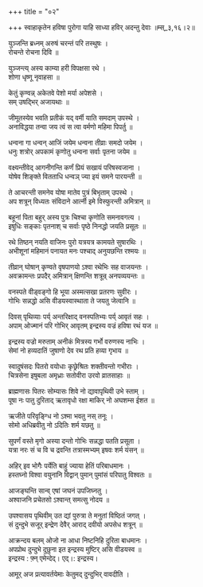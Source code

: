 +++
title = "०२"

+++
स्वाहाकृतेन हविषा पुरोगा याहि साध्या हविर् अदन्तु देवाः ॥म्स्_३,१६।२॥  
    
युञ्जन्ति ब्रध्नम् अरुषं चरन्तं परि तस्थुषः ।  
रोचन्ते रोचना दिवि ॥  
    
युञ्जन्त्य् अस्य काम्या हरी विपक्षसा रथे ।  
शोणा धृष्णू नृवाहसा ॥  
    
केतुं कृण्वन्न् अकेतवे पेशो मर्या अपेशसे ।  
सम् उषद्भिर् अजायथाः ॥  
    
जीमूतस्येव भवति प्रतीकं यद् वर्मी याति समदाम् उपस्थे ।  
अनाविद्धया तन्वा जय त्वं स त्वा वर्मणो महिमा पिपर्तु ॥  
    
धन्वना गा धन्वन् आजिं जयेम धन्वना तीव्राः समदो जयेम ।  
धनुः शत्रोर् अपकामं कृणोतु धन्वना सर्वाः पृतना जयेम ॥  
    
वक्ष्यन्तीवेद् आगनीगन्ति कर्णं प्रियं सखायं परिषस्वजाना ।  
योषेव शिङ्क्ते वितताधि धन्वञ् ज्या इयं समने पारयन्ती ॥  
    
ते आचरन्ती समनेव योषा मातेव पुत्रं बिभृताम् उपस्थे ।  
अप शत्रून् विध्यतः संविदाने आर्त्नी इमे विस्फुरन्ती अमित्रान् ॥  
    
  
बहूनां पिता बहुर् अस्य पुत्रः चिश्चा कृणोति समनावगत्य ।  
इषुधिः सङ्काः पृतनाश् च सर्वाः पृष्ठे निनद्धो जयति प्रसूतः ॥  
    
रथे तिष्ठन् नयति वाजिनः पुरो यत्रयत्र कामयते सुषारथिः ।  
अभीशूनां महिमानं पनायत मनः पश्चाद् अनुयछन्ति रश्मयः ॥  
    
तीव्रान् घोषान् कृण्वते वृषपाणयो ऽश्वा रथेभिः सह वाजयन्तः ।  
अवक्रामन्तः प्रपदैर् अमित्रान् क्षिणन्ति शत्रून्र् अनपव्ययन्तः ॥  
    
वनस्पते वीड्वङ्गो हि भूया अस्मत्सखा प्रतरणः सुवीरः ।  
गोभिः सन्नद्धो असि वीडयस्वास्थाता ते जयतु जेत्वानि ॥  
    
दिवस् पृथिव्याः पर्य् अन्तरिक्षाद् वनस्पतिभ्यः पर्य् आवृतं सहः ।  
अपाम् ओज्मानं परि गोभिर् आवृतम् इन्द्रस्य वज्रं हविषा रथं यज ॥  
    
इन्द्रस्य वज्रो मरुताम् अनीकं मित्रस्य गर्भो वरुणस्य नाभिः ।  
सेमां नो हव्यदातिं जुषाणो देव रथ प्रति हव्या गृभाय ॥  
    
स्वादुषंसदः पितरो वयोधाः कृछ्रेश्रितः शक्तीवन्तो गभीराः ।  
चित्रसेना इषुबला अमृध्राः सतोवीरा उरवो व्रातसाहाः ॥  
    
ब्राह्मणासः पितरः सोम्यासः शिवे नो द्यावापृथिवी उभे स्ताम् ।  
पूषा नः पातु दुरिताद् ऋतावृधो रक्षा माकिर् नो अघशम्स ईशत ॥  
    
ऋजीते परिवृङ्ग्धि नो ऽश्मा भवतु नस् तनूः ।  
सोमो अधिब्रवीतु नो ऽदितिः शर्म यछतु ॥  
    
सुपर्णं वस्ते मृगो अस्या दन्तो गोभिः सन्नद्धा पतति प्रसूता ।  
यत्रा नरः सं च वि च द्रवन्ति तत्रास्मभ्यम् इषवः शर्म यंसन् ॥  
    
अहिर् इव भोगैः पर्येति बाहुं ज्याया हेतिं परिबाधमानः ।  
हस्तघ्नो विश्वा वयुनानि विद्वान् पुमान् पुमांसं परिपातु विश्वतः ॥  
    
आजङ्घन्ति सान्व् एषां जघनं उपजिघ्नतु ।  
अश्वाजनि प्रचेतसो ऽश्वान्त् समत्सु नोदय ॥  
    
उपश्वासय पृथिवीम् उत द्यां पुरुत्रा ते मनुतां विष्ठितं जगत् ।  
सं दुन्दुभे सजूर् इन्द्रेण देवैर् आराद् दवीयो अपसेध शत्रून् ॥  
    
आक्रन्दय बलम् ओजो ना आधा निष्टनिहि दुरिता बाधमानः ।  
अपप्रोथ दुन्दुभे दुछुना इत इन्द्रस्य मुष्टिर् असि वीडयस्व ॥  
इन्द्रस्य : फ़्न् एमेन्देद्। एद्।: इन्द्रस्य।  
    
आमूर् अज प्रत्यावर्तयेमाः केतुमद् दुन्दुभिर् वावदीति ।  
